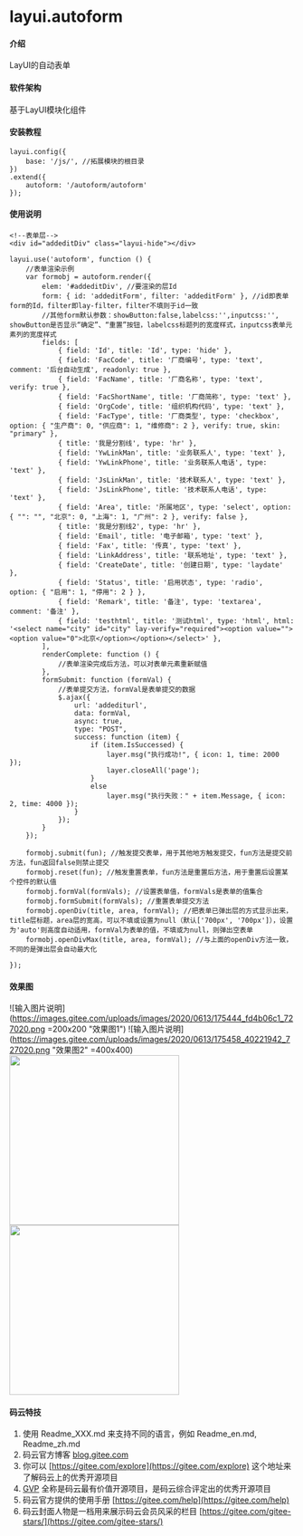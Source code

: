 # layui.autoform

#### 介绍
LayUI的自动表单

#### 软件架构
基于LayUI模块化组件

#### 安装教程

```
layui.config({
    base: '/js/', //拓展模块的根目录
})
.extend({
    autoform: '/autoform/autoform'
});
```


#### 使用说明

```
<!--表单层-->
<div id="addeditDiv" class="layui-hide"></div>

layui.use('autoform', function () {
    //表单渲染示例
    var formobj = autoform.render({
        elem: '#addeditDiv', //要渲染的层Id
        form: { id: 'addeditForm', filter: 'addeditForm' }, //id即表单form的Id，filter即lay-filter，filter不填则于id一致
        //其他form默认参数：showButton:false,labelcss:'',inputcss:'', showButton是否显示“确定”、“重置”按钮，labelcss标题列的宽度样式，inputcss表单元素列的宽度样式
        fields: [
            { field: 'Id', title: 'Id', type: 'hide' },
            { field: 'FacCode', title: '厂商编号', type: 'text', comment: '后台自动生成', readonly: true },
            { field: 'FacName', title: '厂商名称', type: 'text', verify: true },
            { field: 'FacShortName', title: '厂商简称', type: 'text' },
            { field: 'OrgCode', title: '组织机构代码', type: 'text' },
            { field: 'FacType', title: '厂商类型', type: 'checkbox', option: { "生产商": 0, "供应商": 1, "维修商": 2 }, verify: true, skin: "primary" },
            { title: '我是分割线', type: 'hr' },
            { field: 'YwLinkMan', title: '业务联系人', type: 'text' },
            { field: 'YwLinkPhone', title: '业务联系人电话', type: 'text' },
            { field: 'JsLinkMan', title: '技术联系人', type: 'text' },
            { field: 'JsLinkPhone', title: '技术联系人电话', type: 'text' },
            { field: 'Area', title: '所属地区', type: 'select', option: { "": "", "北京": 0, "上海": 1, "广州": 2 }, verify: false },
            { title: '我是分割线2', type: 'hr' },
            { field: 'Email', title: '电子邮箱', type: 'text' },
            { field: 'Fax', title: '传真', type: 'text' },
            { field: 'LinkAddress', title: '联系地址', type: 'text' },
            { field: 'CreateDate', title: '创建日期', type: 'laydate' },
            { field: 'Status', title: '启用状态', type: 'radio', option: { "启用": 1, "停用": 2 } },
            { field: 'Remark', title: '备注', type: 'textarea', comment: '备注' },
            { field: 'testhtml', title: '测试html', type: 'html', html: '<select name="city" id="city" lay-verify="required"><option value=""><option value="0">北京</option></option></select>' },
        ],
        renderComplete: function () {
            //表单渲染完成后方法，可以对表单元素重新赋值
        },
        formSubmit: function (formVal) {
            //表单提交方法，formVal是表单提交的数据
            $.ajax({
                url: 'addediturl',
                data: formVal,
                async: true,
                type: "POST",
                success: function (item) {
                    if (item.IsSuccessed) {
                        layer.msg("执行成功!", { icon: 1, time: 2000 });
                        layer.closeAll('page');
                    }
                    else
                        layer.msg("执行失败：" + item.Message, { icon: 2, time: 4000 });                
                }
            });
        }
    });

    formobj.submit(fun); //触发提交表单，用于其他地方触发提交，fun方法是提交前方法，fun返回false则禁止提交
    formobj.reset(fun); //触发重置表单，fun方法是重置后方法，用于重置后设置某个控件的默认值
    formobj.formVal(formVals); //设置表单值，formVals是表单的值集合
    formobj.formSubmit(formVals); //重置表单提交方法
    formobj.openDiv(title, area, formVal); //把表单已弹出层的方式显示出来，title层标题，area层的宽高，可以不填或设置为null（默认['700px', '700px']），设置为'auto'则高度自动适用，formVal为表单的值，不填或为null，则弹出空表单
    formobj.openDivMax(title, area, formVal); //与上面的openDiv方法一致，不同的是弹出层会自动最大化

});
```
#### 效果图
![输入图片说明](https://images.gitee.com/uploads/images/2020/0613/175444_fd4b06c1_727020.png =200x200 "效果图1")
![输入图片说明](https://images.gitee.com/uploads/images/2020/0613/175458_40221942_727020.png "效果图2" =400x400)
<img src="https://images.gitee.com/uploads/images/2020/0613/175444_fd4b06c1_727020.png" height="300" />
<img src="https://images.gitee.com/uploads/images/2020/0613/175458_40221942_727020.png" height="300" />

#### 码云特技

1.  使用 Readme\_XXX.md 来支持不同的语言，例如 Readme\_en.md, Readme\_zh.md
2.  码云官方博客 [blog.gitee.com](https://blog.gitee.com)
3.  你可以 [https://gitee.com/explore](https://gitee.com/explore) 这个地址来了解码云上的优秀开源项目
4.  [GVP](https://gitee.com/gvp) 全称是码云最有价值开源项目，是码云综合评定出的优秀开源项目
5.  码云官方提供的使用手册 [https://gitee.com/help](https://gitee.com/help)
6.  码云封面人物是一档用来展示码云会员风采的栏目 [https://gitee.com/gitee-stars/](https://gitee.com/gitee-stars/)
